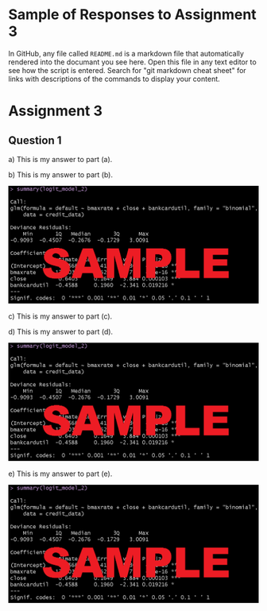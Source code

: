 # Sample of Responses to Assignment 3

In GitHub, any file called ```README.md``` is a markdown file that automatically rendered into the documant you see here.
Open this file in any text editor to see how the script is entered. 
Search for "git markdown cheat sheet" for links with descriptions of the commands to display your content. 

# Assignment 3

## Question 1

a) This is my answer to part (a). 

b) This is my answer to part (b). 

<img src="Reg_Results_Sample.png" width="1000"/>

c) This is my answer to part (c). 

d) This is my answer to part (d). 

<img src="Reg_Results_Sample.png" width="1000"/>

e) This is my answer to part (e). 

<img src="Reg_Results_Sample.png" width="1000"/>





